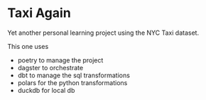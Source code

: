 # Taxi Again

Yet another personal learning project using the NYC Taxi dataset.

This one uses
- poetry to manage the project
- dagster to orchestrate
- dbt to manage the sql transformations
- polars for the python transformations
- duckdb for local db
